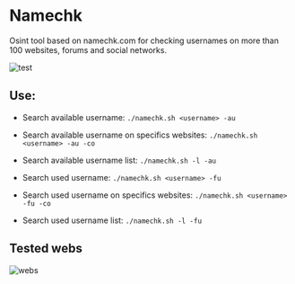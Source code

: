 # Namechk
Osint tool based on namechk.com for checking usernames on more than 100 websites, forums and social networks.

![test](https://i.imgur.com/P5jevlz.jpg)

## Use:

- Search available username:
```./namechk.sh <username> -au```
	
- Search available username on specifics websites:
```./namechk.sh  <username> -au -co```
	
- Search available username list:
```./namechk.sh -l -au```
	
- Search used username:
```./namechk.sh <username> -fu```
	
- Search used username on specifics websites:
```./namechk.sh <username> -fu -co```
	
- Search used username list:
```./namechk.sh -l -fu```
	

## Tested webs

![webs](https://i.imgur.com/M5kkM5X.jpg)

